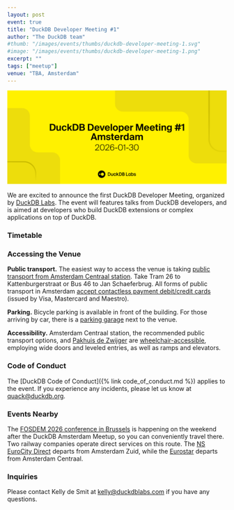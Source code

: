 ```yaml
---
layout: post
event: true
title: "DuckDB Developer Meeting #1"
author: "The DuckDB team"
#thumb: "/images/events/thumbs/duckdb-developer-meeting-1.svg"
#image: "/images/events/thumbs/duckdb-developer-meeting-1.png"
excerpt: ""
tags: ["meetup"]
venue: "TBA, Amsterdam"
---
```


<img src="/images/events/thumbs/duckdb-developer-meeting-1.svg"
     alt="DuckDB Developer Meeting"
     width="680"
     />

We are excited to announce the first DuckDB Developer Meeting, organized by [DuckDB Labs](https://duckdblabs.com/).
The event will features talks from DuckDB developers, and is aimed at developers who build DuckDB extensions or complex applications on top of DuckDB.

<!--
### Registration Process

🎟️ Attendance is free. Please [RSVP on meetup.com](TODO).
-->

### Timetable



### Accessing the Venue

**Public transport.**
The easiest way to access the venue is taking [public transport from Amsterdam Centraal station](https://www.ns.nl/en/journeyplanner/#/?vertrek=Amsterdam%20Centraal&vertrektype=treinstation&aankomst=ChIJL4osDqgJxkcRjR_3yE9Ani0&aankomsttype=poi&aankomstlabel=Pakhuis%20de%20Zwijger&type=vertrek&tijd=2024-10-22T12:58&firstMileModality=PUBLIC_TRANSPORT&lastMileModality=WALK).
Take Tram 26 to Kattenburgerstraat or Bus 46 to Jan Schaeferbrug.
All forms of public transport in Amsterdam [accept contactless payment debit/credit cards](https://www.ovpay.nl/en) (issued by Visa, Mastercard and Maestro).

**Parking.**
Bicycle parking is available in front of the building.
For those arriving by car, there is a [parking garage](https://www.apcoa.nl/parkeerplaats/amsterdam/parkeergarage-de-loodsen/) next to the venue.

**Accessibility.** Amsterdam Centraal station, the recommended public transport options, and [Pakhuis de Zwijger](https://www.iamsterdam.com/en/travel-stay/accessibility/public-transportation) are [wheelchair-accessible](https://www.ableamsterdam.com/public-transportation), employing wide doors and leveled entries, as well as ramps and elevators.

### Code of Conduct

The [DuckDB Code of Conduct]({% link code_of_conduct.md %}) applies to the event.
If you experience any incidents, please let us know at <quack@duckdb.org>.

### Events Nearby

The [FOSDEM 2026 conference in Brussels](https://fosdem.org/2026/) is happening on the weekend after the DuckDB Amsterdam Meetup, so you can conveniently travel there.
Two railway companies operate direct services on this route.
The [NS EuroCity Direct](https://www.nsinternational.com/en/train/amsterdam-brussels) departs from Amsterdam Zuid,
while the [Eurostar](https://www.eurostar.com/rw-en/train/amsterdam-to-brussels) departs from Amsterdam Centraal.

### Inquiries

Please contact Kelly de Smit at [kelly@duckdblabs.com](mailto:kelly@duckdblabs.com) if you have any questions.
